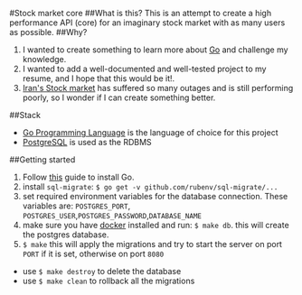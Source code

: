 #Stock market core
##What is this?
This is an attempt to create a high performance API (core) for an imaginary stock market with as many users as possible.
##Why?
1. I wanted to create something to learn more about [Go](https://golang.org/) and challenge my knowledge.
2. I wanted to add a well-documented and well-tested project to my resume, and I hope that this would be it!.
3. [Iran's Stock market](http://www.tsetmc.com) has suffered so many outages and is still performing poorly, so I wonder if I can create something better.

##Stack
+ [Go Programming Language](https://golang.org/) is the language of choice for this project
+ [PostgreSQL](https://www.postgresql.org) is used as the RDBMS 

##Getting started
1. Follow [this](https://golang.org/doc/install) guide to install Go.
2. install `sql-migrate`: `$ go get -v github.com/rubenv/sql-migrate/...`
3. set required environment variables for the database connection. These variables are: 
`POSTGRES_PORT`, `POSTGRES_USER`,`POSTGRES_PASSWORD`,`DATABASE_NAME`
4. make sure you have [docker](https://www.docker.com) installed and run: `$ make db`. this will create the postgres database.
5. `$ make` this will apply the migrations and try to start the server on port `PORT` if it is set, otherwise on port `8080`

+ use `$ make destroy` to delete the database
+ use `$ make clean` to rollback all the migrations
